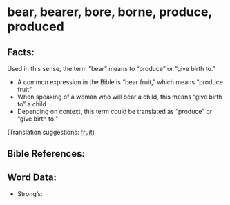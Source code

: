 # bear, bearer, bore, borne, produce, produced

## Facts:

Used in this sense, the term “bear” means to “produce” or “give birth to.”

* A common expression in the Bible is “bear fruit,” which means “produce fruit”
* When speaking of a woman who will bear a child, this means “give birth to” a child
* Depending on context, this term could be translated as “produce” or “give birth to.”


(Translation suggestions: [fruit](../other/fruit.md))

## Bible References:


## Word Data:

* Strong’s: 